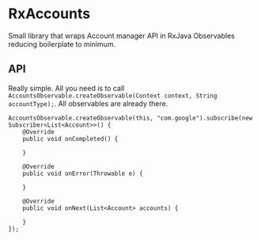 # RxAccounts

Small library that wraps Account manager API in RxJava Observables reducing boilerplate to minimum.

## API

Really simple. All you need is to call ```AccountsObservable.createObservable(Context context, String accountType);```. All observables are already there.

```
AccountsObservable.createObservable(this, "com.google").subscribe(new Subscriber<List<Account>>() {
    @Override
    public void onCompleted() {

    }

    @Override
    public void onError(Throwable e) {

    }

    @Override
    public void onNext(List<Account> accounts) {

    }
});
```
